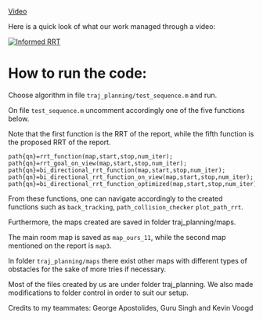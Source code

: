 [Video](https://www.youtube.com/watch?v=5SEZZBKRWCk)

Here is a quick look of what our work managed through a video:

[![Informed RRT](https://img.youtube.com/vi/5SEZZBKRWCk/0.jpg)](https://www.youtube.com/watch?v=5SEZZBKRWCk)

# How to run  the code:

Choose algorithm in file `traj_planning/test_sequence.m` and run.

  

On file `test_sequence.m` uncomment accordingly one of the five functions below.

Note that the first function is the RRT of the report, while the fifth function is the proposed RRT of the report.

    path{qn}=rrt_function(map,start,stop,num_iter);    
    path{qn}=rrt_goal_on_view(map,start,stop,num_iter);
    path{qn}=bi_directional_rrt_function(map,start,stop,num_iter);    
    path{qn}=bi_directional_rrt_function_on_view(map,start,stop,num_iter); 	path{qn}=bi_directional_rrt_function_optimized(map,start,stop,num_iter);

  

From these functions, one can navigate accordingly to the created functions such as `back_tracking`, `path_collision_checker` `plot_path_rrt`.

  

Furthermore, the maps created are saved in folder traj_planning/maps.

The main room map is saved as `map_ours_11`, while the second map mentioned on the report is `map3`.

In folder `traj_planning/maps` there exist other maps with different types of obstacles for the sake of more tries if necessary.

  

Most of the files created by us are under folder traj_planning. We also made modifications to folder control in order to suit our setup.

Credits to my teammates: George Apostolides, Guru Singh and Kevin Voogd

